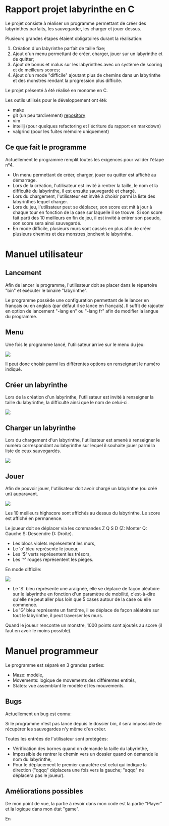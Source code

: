 # Rapport projet labyrinthe en C

Le projet consiste à réaliser un programme permettant de créer des labyrinthes parfaits, les
 sauvegarder, les charger et jouer dessus.
 
Plusieurs grandes étapes étaient obligatoires durant la réalisation:

1) Création d'un labyrinthe parfait de taille fixe;
2) Ajout d'un menu permettant de créer, charger, jouer sur un labyrinthe et de quitter; 
3) Ajout de bonus et malus sur les labyrinthes avec un système de scoring et de meilleurs scores;
4) Ajout d'un mode "difficile" ajoutant plus de chemins dans un labyrinthe et des monstres
 rendant la progression plus difficile.

Le projet présenté à été réalisé en monome en C.

Les outils utilisés pour le développement ont été:
- make
- git (un peu tardivement) [repository](https://github.com/codingLayce/Maze_game)
- vim
- intellij (pour quelques refactoring et l'écriture du rapport en markdown)
- valgrind (pour les fuites mémoire uniquement)

## Ce que fait le programme
Actuellement le programme remplit toutes les exigences pour valider l'étape n°4.

- Un menu permettant de créer, charger, jouer ou quitter est affiché au démarrage.
- Lors de la création, l'utilisateur est invité à rentrer la taille, le nom et la difficulté du
 labyrinthe, il est ensuite sauvegardé et chargé.
- Lors du chargement, l'utilisateur est invité à choisir parmi la liste des labyrinthes lequel
 charger.
- Lors du jeu, l'utilisateur peut se déplacer, son score est mit à jour à chaque tour en fonction
 de la case sur laquelle il se trouve. Si son score fait parti des 10 meilleurs en fin de jeu, il
  est invité à entrer son pseudo, son score sera ainsi sauvegardé.
- En mode difficile, plusieurs murs sont cassés en plus afin de créer plusieurs chemins et des
 monstres jonchent le labyrinthe.

# Manuel utilisateur

## Lancement
Afin de lancer le programme, l'utilisateur doit se placer dans le répertoire "bin" et exécuter le
 binaire "labyrinthe".

Le programme possède une configuration permettant de le lancer en français ou en anglais (par
 défaut il se lance en français). Il suffit de rajouter en option de lancement "-lang en" ou
  "-lang fr" afin de modifier la langue du programme.

## Menu
Une fois le programme lancé, l'utilisateur arrive sur le menu du jeu:

![](img/menu.png)

Il peut donc choisir parmi les différentes options en renseignant le numéro indiqué.

## Créer un labyrinthe
Lors de la création d'un labyrinthe, l'utilisateur est invité à renseigner la taille du
 labyrinthe, la difficulté ainsi que le nom de celui-ci.
 
![](img/creation.png)

## Charger un labyrinthe
Lors du chargement d'un labyrinthe, l'utilisateur est amené à renseigner le numéro correspondant
 au labyrinthe sur lequel il souhaite jouer parmi la liste de ceux sauvegardés.
 
![](img/chargement.png)

## Jouer
Afin de pouvoir jouer, l'utilisateur doit avoir chargé un labyrinthe (ou créé un) auparavant.

![](img/jeu.png)

Les 10 meilleurs highscore sont affichés au dessus du labyrinthe. Le score est affiché en
 permanence.
 
Le joueur doit se déplacer via les commandes Z Q S D (Z: Monter Q: Gauche S: Descendre D: Droite).
 
- Les blocs violets représentent les murs,
- Le 'o' bleu représente le joueur,
- Les '$' verts représentent les trésors,
- Les '^' rouges représentent les pièges.

En mode difficile:

![](img/jeu_difficile.png)

- Le 'S' bleu représente une araignée, elle se déplace de façon aléatoire sur le labyrinthe en
 fonction d'un paramètre de mobilité, c'est-à-dire qu'elle ne peut aller plus loin que 5 cases
  autour de la case où elle commence.
- Le 'G' bleu représente un fantôme, il se déplace de façon aléatoire sur tout le labyrinthe, il
 peut traverser les murs.

Quand le joueur rencontre un monstre, 1000 points sont ajoutés au score (il faut en avoir le
 moins possible).

# Manuel programmeur
Le programme est séparé en 3 grandes parties:

- Maze: modèle,
- Movements: logique de movements des différentes entités,
- States: vue assemblant le modèle et les mouvements.

## Bugs
Actuellement un bug est connu:

Si le programme n'est pas lancé depuis le dossier bin, il sera impossible de récupérer les
 sauvegardes n'y même d'en créer.

Toutes les entrées de l'utilisateur sont protégées:
- Vérification des bornes quand on demande la taille du labyrinthe,
- Impossible de rentrer le chemin vers un dossier quand on demande le nom du labyrinthe,
- Pour le déplacement le premier caractère est celui qui indique la direction ("qqqq" déplacera
 une fois vers la gauche; "aqqq" ne déplacera pas le joueur).

## Améliorations possibles
De mon point de vue, la partie à revoir dans mon code est la partie "Player" et la logique dans
 mon état "game".
 
En 
